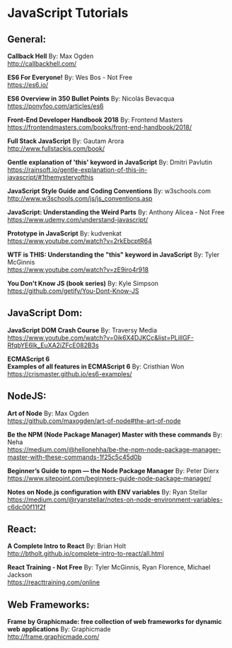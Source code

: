 # JavaScript Tutorials

## General:<br>

**Callback Hell**
By: Max Ogden<br>
http://callbackhell.com/

**ES6 For Everyone!**
By: Wes Bos - Not Free<br>
https://es6.io/

**ES6 Overview in 350 Bullet Points**
By: Nicolás Bevacqua<br>
https://ponyfoo.com/articles/es6

**Front-End Developer Handbook 2018**
By: Frontend Masters<br>
https://frontendmasters.com/books/front-end-handbook/2018/

**Full Stack JavaScript**
By: Gautam Arora<br>
http://www.fullstackjs.com/book/

**Gentle explanation of 'this' keyword in JavaScript**
By: Dmitri Pavlutin<br>
https://rainsoft.io/gentle-explanation-of-this-in-javascript/#1themysteryofthis

**JavaScript Style Guide and Coding Conventions**
By: w3schools.com<br>
http://www.w3schools.com/js/js_conventions.asp

**JavaScript: Understanding the Weird Parts**
By: Anthony Alicea - Not Free<br>
https://www.udemy.com/understand-javascript/

**Prototype in JavaScript**
By: kudvenkat<br>
https://www.youtube.com/watch?v=2rkEbcptR64

**WTF is THIS: Understanding the "this" keyword in JavaScript**
By: Tyler McGinnis<br>
https://www.youtube.com/watch?v=zE9iro4r918

**You Don't Know JS (book series)**
By: Kyle Simpson<br>
https://github.com/getify/You-Dont-Know-JS

## JavaScript Dom:<br>

**JavaScript DOM Crash Course**
By: Traversy Media<br>
https://www.youtube.com/watch?v=0ik6X4DJKCc&list=PLillGF-RfqbYE6Ik_EuXA2iZFcE082B3s

**ECMAScript 6**<br>
**Examples of all features in ECMAScript 6**
By: Cristhian Won<br>
https://crismaster.github.io/es6-examples/

## NodeJS:<br>

**Art of Node**
By: Max Ogden<br>
https://github.com/maxogden/art-of-node#the-art-of-node

**Be the NPM (Node Package Manager) Master with these commands**
By: Neha<br>
https://medium.com/@hellonehha/be-the-npm-node-package-manager-master-with-these-commands-1f25c5c45d0b

**Beginner’s Guide to npm — the Node Package Manager**
By: Peter Dierx<br>
https://www.sitepoint.com/beginners-guide-node-package-manager/

**Notes on Node.js configuration with ENV variables**
By: Ryan Stellar<br>
https://medium.com/@ryanstellar/notes-on-node-environment-variables-c6dc00f11f2f

## React:<br>

**A Complete Intro to React**
By: Brian Holt<br>
http://btholt.github.io/complete-intro-to-react/all.html

**React Training - Not Free**
By: Tyler McGinnis, Ryan Florence, Michael Jackson<br>
https://reacttraining.com/online

## Web Frameworks:<br>

**Frame by Graphicmade: free collection of web frameworks for dynamic web applications**
By: Graphicmade<br>
http://frame.graphicmade.com/
